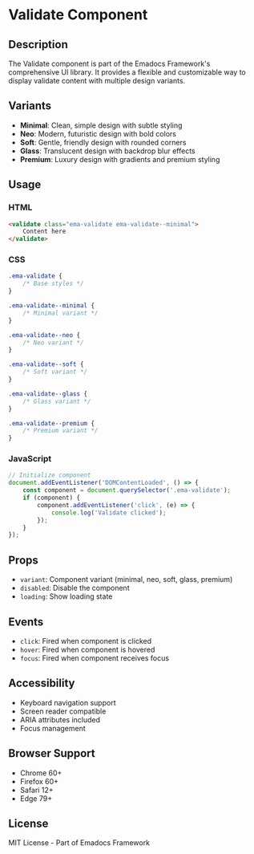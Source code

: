 # Validate Component

## Description
The Validate component is part of the Emadocs Framework's comprehensive UI library. It provides a flexible and customizable way to display validate content with multiple design variants.

## Variants
- **Minimal**: Clean, simple design with subtle styling
- **Neo**: Modern, futuristic design with bold colors
- **Soft**: Gentle, friendly design with rounded corners
- **Glass**: Translucent design with backdrop blur effects
- **Premium**: Luxury design with gradients and premium styling

## Usage

### HTML
```html
<validate class="ema-validate ema-validate--minimal">
    Content here
</validate>
```

### CSS
```css
.ema-validate {
    /* Base styles */
}

.ema-validate--minimal {
    /* Minimal variant */
}

.ema-validate--neo {
    /* Neo variant */
}

.ema-validate--soft {
    /* Soft variant */
}

.ema-validate--glass {
    /* Glass variant */
}

.ema-validate--premium {
    /* Premium variant */
}
```

### JavaScript
```javascript
// Initialize component
document.addEventListener('DOMContentLoaded', () => {
    const component = document.querySelector('.ema-validate');
    if (component) {
        component.addEventListener('click', (e) => {
            console.log('Validate clicked');
        });
    }
});
```

## Props
- `variant`: Component variant (minimal, neo, soft, glass, premium)
- `disabled`: Disable the component
- `loading`: Show loading state

## Events
- `click`: Fired when component is clicked
- `hover`: Fired when component is hovered
- `focus`: Fired when component receives focus

## Accessibility
- Keyboard navigation support
- Screen reader compatible
- ARIA attributes included
- Focus management

## Browser Support
- Chrome 60+
- Firefox 60+
- Safari 12+
- Edge 79+

## License
MIT License - Part of Emadocs Framework
